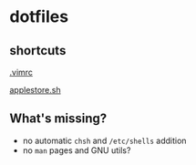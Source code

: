 # dotfiles

## shortcuts
[.vimrc](https://raw.githubusercontent.com/johnelliott/dotfiles/master/.vimrc)

[applestore.sh](https://gist.githubusercontent.com/johnelliott/63641cf449d271bbf0a53ea34b5286f7/raw/683eb280dcb63fcad8fd55f19e5fefffb984dda3/applestore.sh)



## What's missing?
- no automatic `chsh` and `/etc/shells` addition
- no `man` pages and GNU utils?
